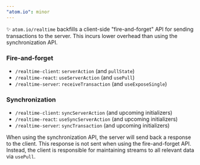 ```yaml
---
"atom.io": minor
---
```


✨ `atom.io/realtime` backfills a client-side "fire-and-forget" API for sending transactions to the server. This incurs lower overhead than using the synchronization API.

### Fire-and-forget
- `/realtime-client`: `serverAction` (and `pullState`)
- `/realtime-react`: `useServerAction` (and `usePull`)
- `/realtime-server`: `receiveTransaction` (and `useExposeSingle`)

### Synchronization
- `/realtime-client`: `syncServerAction` (and upcoming initializers)
- `/realtime-react`: `useSyncServerAction` (and upcoming initializers)
- `/realtime-server`: `syncTransaction` (and upcoming initializers)

When using the synchronization API, the server will send back a response to the client. This response is not sent when using the fire-and-forget API. Instead, the client is responsible for maintaining streams to all relevant data via `usePull`.